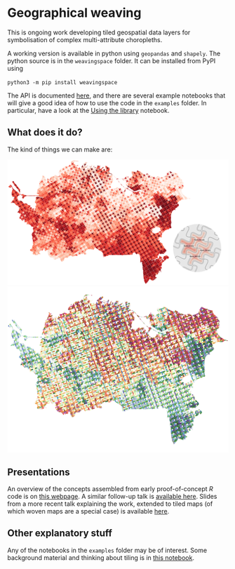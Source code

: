 # Geographical weaving
This is ongoing work developing tiled geospatial data layers for symbolisation of complex multi-attribute choropleths.  

A working version is available in python using `geopandas` and `shapely`. The python source is in the `weavingspace` folder. It can be installed from PyPI using 

`python3 -m pip install weavingspace`

The API is documented [here](https://dosull.github.io/weaving-space/doc/weavingspace.html), and there are several example notebooks that will give a good idea of how to use the code in the `examples` folder. In particular, have a look at the [Using the library](examples/using-the-library.ipynb) notebook.

## What does it do?
The kind of things we can make are:

![a tiled map](/presentations/NZCS-Aug-2022/slides/images/imd-escher.png)
![a weave map](/presentations/NZCS-Aug-2022/slides/images/imd-weave.png)

## Presentations
An overview of the concepts assembled from early proof-of-concept _R_ code is on [this webpage](https://dosull.github.io/weaving-space/presentations/NZCS-Nov-2021/make-weave-map.html). A similar follow-up talk is [available here](https://dosull.github.io/weaving-space/presentations/Palmerston-North-Nov-2022/slides/index.html). Slides from a more recent talk explaining the work, extended to tiled maps (of which woven maps are a special case) is available [here](https://dosull.github.io/weaving-space/presentations/Palmerston-North-Nov-2022/slides/).

## Other explanatory stuff
Any of the notebooks in the `examples` folder may be of interest. Some background material and thinking about tiling is in [this notebook](https://dosull.github.io/weaving-space/notes/notes-on-tiling.html).
